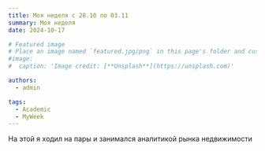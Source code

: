 ```yaml
---
title: Моя неделя с 28.10 по 03.11
summary: Моя неделя
date: 2024-10-17

# Featured image
# Place an image named `featured.jpg/png` in this page's folder and customize its options here.
#image:
#  caption: 'Image credit: [**Unsplash**](https://unsplash.com)'

authors:
  - admin

tags:
  - Academic
  - MyWeek
---
```


На этой я ходил на пары и занимался аналитикой рынка недвижимости
